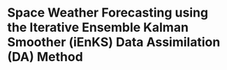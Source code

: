 # Space Weather Forecasting using the Iterative Ensemble Kalman Smoother (iEnKS) Data Assimilation (DA) Method
